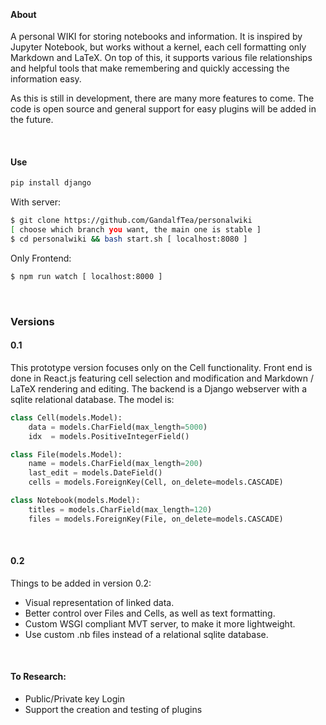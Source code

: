 
&nbsp;

#### About
A personal WIKI for storing notebooks and information. It is inspired by Jupyter Notebook, but works without a kernel, each cell formatting only Markdown and LaTeX. On top of this, it supports various file relationships and helpful tools that make remembering and quickly accessing the information easy. 

As this is still in development, there are many more features to come. The code is open source and general support for easy plugins will be added in the future.

&nbsp;

#### Use

```python
pip install django
```

With server:
```bash
$ git clone https://github.com/GandalfTea/personalwiki 
[ choose which branch you want, the main one is stable ]
$ cd personalwiki && bash start.sh [ localhost:8080 ]
```

Only Frontend:
```bash
$ npm run watch [ localhost:8000 ]
```

&nbsp;


### Versions

#### 0.1
This prototype version focuses only on the Cell functionality. Front end is done in React.js featuring cell selection and modification and Markdown / LaTeX rendering and editing. The backend is a Django webserver with a sqlite relational database. The model is:

```python
class Cell(models.Model):
	data = models.CharField(max_length=5000)
	idx  = models.PositiveIntegerField()

class File(models.Model):
	name = models.CharField(max_length=200)
	last_edit = models.DateField()
	cells = models.ForeignKey(Cell, on_delete=models.CASCADE)

class Notebook(models.Model):
	titles = models.CharField(max_length=120)
	files = models.ForeignKey(File, on_delete=models.CASCADE)
```

&nbsp;

#### 0.2
Things to be added in version 0.2:
* Visual representation of linked data.
* Better control over Files and Cells, as well as text formatting.
* Custom WSGI compliant MVT server, to make it more lightweight.
* Use custom .nb files instead of a relational sqlite database.

&nbsp;

#### To Research:

* Public/Private key Login
* Support the creation and testing of plugins
